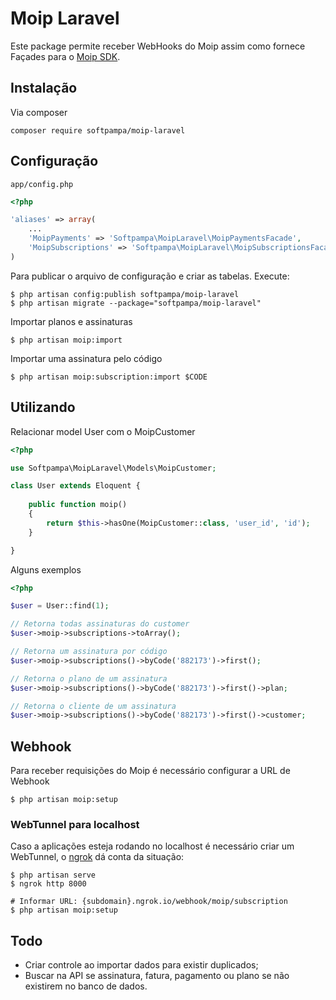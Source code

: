 # Moip Laravel
Este package permite receber WebHooks do Moip assim como fornece Façades para o [Moip SDK](https://github.com/Softpampa/moip-sdk-php).

## Instalação

Via composer

```
composer require softpampa/moip-laravel
```

## Configuração

`app/config.php`

```php
<?php

'aliases' => array(
    ...
    'MoipPayments' => 'Softpampa\MoipLaravel\MoipPaymentsFacade',
    'MoipSubscriptions' => 'Softpampa\MoipLaravel\MoipSubscriptionsFacade'
)
```

Para publicar o arquivo de configuração e criar as tabelas. Execute:

```shell 
$ php artisan config:publish softpampa/moip-laravel
$ php artisan migrate --package="softpampa/moip-laravel"
``` 

Importar planos e assinaturas

```shell
$ php artisan moip:import
```

Importar uma assinatura pelo código

```shell
$ php artisan moip:subscription:import $CODE
```

## Utilizando

Relacionar model User com o MoipCustomer

```php
<?php

use Softpampa\MoipLaravel\Models\MoipCustomer;

class User extends Eloquent {
    
    public function moip()
    {
        return $this->hasOne(MoipCustomer::class, 'user_id', 'id');
    }

}
```

Alguns exemplos

```php
<?php

$user = User::find(1);

// Retorna todas assinaturas do customer
$user->moip->subscriptions->toArray();

// Retorna um assinatura por código
$user->moip->subscriptions()->byCode('882173')->first();

// Retorna o plano de um assinatura
$user->moip->subscriptions()->byCode('882173')->first()->plan;

// Retorna o cliente de um assinatura
$user->moip->subscriptions()->byCode('882173')->first()->customer;
```

## Webhook

Para receber requisições do Moip é necessário configurar a URL de Webhook

```shell
$ php artisan moip:setup
```

### WebTunnel para localhost

Caso a aplicações esteja rodando no localhost é necessário criar um WebTunnel, o [ngrok](https://ngrok.com/) dá conta da situação:

```shell
$ php artisan serve
$ ngrok http 8000

# Informar URL: {subdomain}.ngrok.io/webhook/moip/subscription
$ php artisan moip:setup
```

## Todo

 * Criar controle ao importar dados para existir duplicados;
 * Buscar na API se assinatura, fatura, pagamento ou plano se não existirem no banco de dados.


